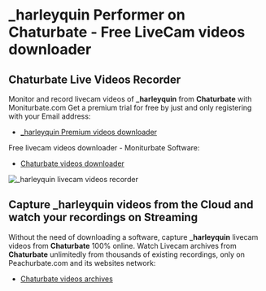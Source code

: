 # _harleyquin Performer on Chaturbate - Free LiveCam videos downloader

## Chaturbate Live Videos Recorder

Monitor and record livecam videos of **_harleyquin** from **Chaturbate** with Moniturbate.com
Get a premium trial for free by just and only registering with your Email address:
* [_harleyquin Premium videos downloader](https://moniturbate.com/request-demo-licence-key.html)

Free livecam videos downloader - Moniturbate Software:
* [Chaturbate videos downloader](https://moniturbate.com/moniturbate-download-software.html)

![_harleyquin livecam videos recorder](https://peachurnet.com/templates/moniturbate-software.png)


## Capture _harleyquin videos from the Cloud and watch your recordings on Streaming

Without the need of downloading a software, capture **_harleyquin** livecam videos from **Chaturbate** 100% online.
Watch Livecam archives from **Chaturbate** unlimitedly from thousands of existing recordings, only on Peachurbate.com and its websites network:
* [Chaturbate videos archives](https://peachurnet.com/)